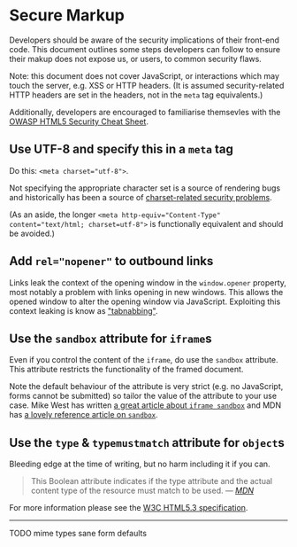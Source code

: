 # Secure Markup

Developers should be aware of the security implications of their front-end code. This document outlines some steps developers can follow to ensure their makup does not expose us, or users, to common security flaws.

Note: this document does not cover JavaScript, or interactions which may touch the server, e.g. XSS or HTTP headers. (It is assumed security-related HTTP headers are set in the headers, not in the `meta` tag equivalents.)

Additionally, developers are encouraged to familiarise themsevles with the [OWASP HTML5 Security Cheat Sheet](https://www.owasp.org/index.php/HTML5_Security_Cheat_Sheet).

## Use UTF-8 and specify this in a `meta` tag

Do this: `<meta charset="utf-8">`.

Not specifying the appropriate character set is a source of rendering bugs and historically has been a source of [charset-related security problems](https://code.google.com/archive/p/doctype-mirror/wikis/ArticleUtf7.wiki).

(As an aside, the longer `<meta http-equiv="Content-Type" content="text/html; charset=utf-8">` is functionally equivalent and should be avoided.)

## Add `rel="nopener"` to outbound links

Links leak the context of the opening window in the `window.opener` property, most notably a problem with links opening in new windows. This allows the opened window to alter the opening window via JavaScript. Exploiting this context leaking is know as ["tabnabbing"](https://mathiasbynens.github.io/rel-noopener/).

## Use the `sandbox` attribute for `iframe`s

Even if you control the content of the `iframe`, do use the `sandbox` attribute. This attribute restricts the functionality of the framed document.

Note the default behaviour of the attribute is very strict (e.g. no JavaScript, forms cannot be submitted) so tailor the value of the attribute to your use case. Mike West has written [a great article about `iframe sandbox`](https://www.html5rocks.com/en/tutorials/security/sandboxed-iframes/) and MDN has [a lovely reference article on `sandbox`](https://developer.mozilla.org/en-US/docs/Web/HTML/Element/iframe#attr-sandbox).

## Use the `type` & `typemustmatch` attribute for `object`s

Bleeding edge at the time of writing, but no harm including it if you can.

> This Boolean attribute indicates if the type attribute and the actual content type of the resource must match to be used.
> &mdash; <cite>[MDN](https://developer.mozilla.org/en-US/docs/Web/HTML/Element/object#attr-typemustmatch)</cite>

For more information please see the [W3C HTML5.3 specification](https://www.w3.org/TR/html53/semantics-embedded-content.html).


----


TODO 
mime types 
sane form defaults


